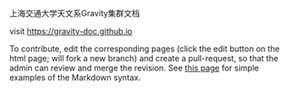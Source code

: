 上海交通大学天文系Gravity集群文档

visit https://gravity-doc.github.io

To contribute, edit the corresponding pages (click the edit button on the html page; will fork a new branch) and create a pull-request, so that the admin can review and merge the revision. See [this page](https://github.com/gravity-doc/gravity-doc.github.io/edit/master/websample.md) for simple examples of the Markdown syntax.
